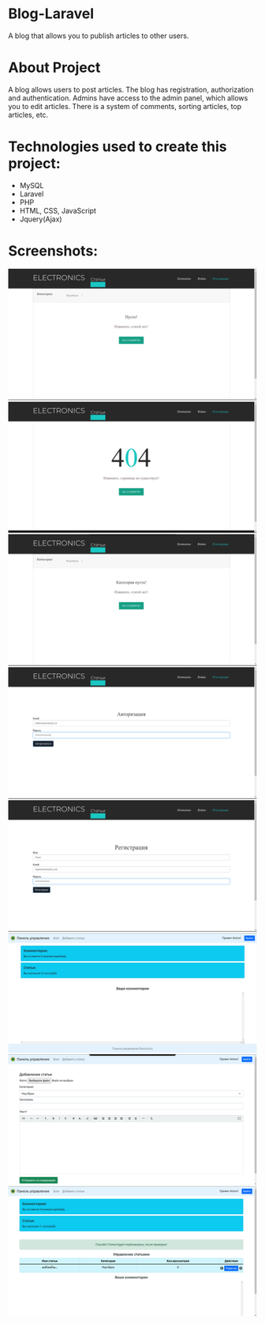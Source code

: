 # Blog-Laravel
A blog that allows you to publish articles to other users.
# About Project
A blog allows users to post articles. 
The blog has registration, authorization and authentication. 
Admins have access to the admin panel, which allows you to edit articles.
There is a system of comments, sorting articles, top articles, etc.
# Technologies used to create this project:
- MySQL
- Laravel
- PHP
- HTML, CSS, JavaScript
- Jquery(Ajax)
# Screenshots:
![](/images_repo/1.png)
![](/images_repo/2.png)
![](/images_repo/3.png)
![](/images_repo/4.png)
![](/images_repo/5.png)
![](/images_repo/6.png)
![](/images_repo/7.png)
![](/images_repo/8.png)
